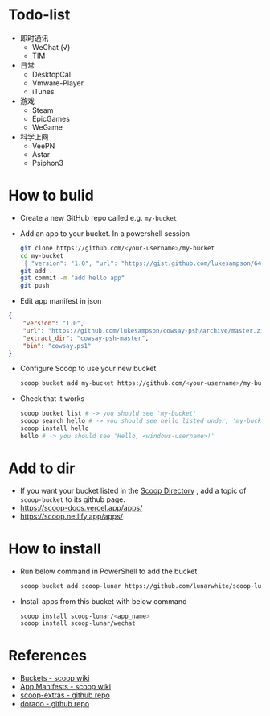 # Todo-list

- 即时通讯
  - WeChat (√)
  - TIM
- 日常
  - DesktopCal
  - Vmware-Player
  - iTunes
- 游戏
  - Steam
  - EpicGames
  - WeGame
- 科学上网
  - VeePN
  - Astar
  - Psiphon3

# How to bulid

- Create a new GitHub repo called e.g. `my-bucket`

- Add an app to your bucket. In a powershell session

  ```bash
  git clone https://github.com/<your-username>/my-bucket
  cd my-bucket
  '{ "version": "1.0", "url": "https://gist.github.com/lukesampson/6446238/raw/hello.ps1", "bin": "hello.ps1"}' > hello.json
  git add .
  git commit -m "add hello app"
  git push
  ```

-  Edit app manifest in json

  ```json
  {
      "version": "1.0",
      "url": "https://github.com/lukesampson/cowsay-psh/archive/master.zip",
      "extract_dir": "cowsay-psh-master",
      "bin": "cowsay.ps1"
  }
  
  ```

- Configure Scoop to use your new bucket

  ```bash
  scoop bucket add my-bucket https://github.com/<your-username>/my-bucket
  ```

- Check that it works

  ```bash
  scoop bucket list # -> you should see 'my-bucket'
  scoop search hello # -> you should see hello listed under, 'my-bucket bucket:'
  scoop install hello
  hello # -> you should see 'Hello, <windows-username>!'
  ```

# Add to dir

- If you want your bucket listed in the [Scoop Directory](https://github.com/rasa/scoop-directory) , add a topic of `scoop-bucket` to its github page.
- https://scoop-docs.vercel.app/apps/
- https://scoop.netlify.app/apps/

# How to install

- Run below command in PowerShell to add the bucket

  ```bash
  scoop bucket add scoop-lunar https://github.com/lunarwhite/scoop-lunar.git
  ```

- Install apps from this bucket with below command

  ```bash
  scoop install scoop-lunar/<app_name>
  scoop install scoop-lunar/wechat
  ```

# References

- [Buckets - scoop wiki](https://github.com/lukesampson/scoop/wiki/Buckets)
- [App Manifests - scoop wiki](https://github.com/lukesampson/scoop/wiki/App-Manifests)
- [scoop-extras - github repo](https://github.com/lukesampson/scoop-extras)
- [dorado - github repo](https://github.com/chawyehsu/dorado)
